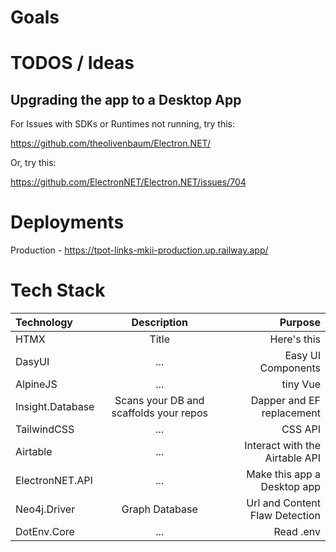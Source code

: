 # Goals

# TODOS / Ideas



## Upgrading the app to a Desktop App


For Issues with SDKs or Runtimes not running, try this:

https://github.com/theolivenbaum/Electron.NET/

Or, try this:

https://github.com/ElectronNET/Electron.NET/issues/704


# Deployments

Production - https://tpot-links-mkii-production.up.railway.app/

# Tech Stack

| Technology      | Description | Purpose     |
| :---        |    :----:   |          ---: |
| HTMX      | Title       | Here's this   |
| DasyUI  | ...        | Easy UI Components      |
| AlpineJS  | ...        | tiny Vue      |
| Insight.Database   | Scans your DB and scaffolds your repos        | Dapper and EF replacement     |
| TailwindCSS   | ...        | CSS API      |
| Airtable   | ...        | Interact with the Airtable API     |
| ElectronNET.API   | ...        | Make this app a Desktop app      |
| Neo4j.Driver   | Graph Database        |  Url and Content Flaw Detection     |
| DotEnv.Core   | ...        | Read .env      |


